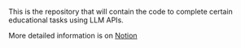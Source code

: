 This is the repository that will contain the code to complete certain educational tasks using LLM APIs.

More detailed information is on [Notion](https://pandoras-box.notion.site/LLMs-in-Education-3bdbb6fdf3ef4cc5b08eec7e36962670)
